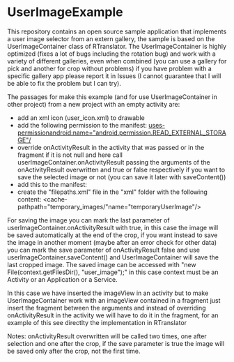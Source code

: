 # UserImageExample
This repository contains an open source sample application that implements a user image selector from an extern gallery, the sample is based on the UserImageContainer class of RTranslator.
The UserImageContainer is highly optimized (fixes a lot of bugs including the rotation bug) and work with a variety of different galleries, even when combined
(you can use a gallery for pick and another for crop without problems)
if you have problem with a specific gallery app please report it in Issues (I cannot guarantee that I will be able to fix the problem but I can try).

The passages for make this example (and for use UserImageContainer in other project) from a new project with an empty activity are:

- add an xml icon (user_icon.xml) to drawable
- add the following permission to the manifest: <uses-permissionandroid:name="android.permission.READ_EXTERNAL_STORAGE"/>
- override onActivityResult in the activity that was passed or in the fragment if it is not null and here call userImageContainer.onActivityResult passing the arguments
of the onActivityResult overwritten and true or false respectively if you want to save the selected image or not (you can save it later with saveContent())
- add this to the manifest:
	<provider
		android:name="androidx.core.content.FileProvider"
		android:authorities="nie.translator.userimage.fileprovider"
		android:exported="false"
		android:grantUriPermissions="true">
		<meta-data
			android:name="android.support.FILE_PROVIDER_PATHS"
			android:resource="@xml/filepaths"/>
	</provider>
- create the "filepaths.xml" file in the "xml" folder with the following content:
	<paths>
		<cache-pathpath="temporary_images/"name="temporaryUserImage"/>
	</paths>


For saving the image you can mark the last parameter of userImageContainer.onActivityResult with true, in this case the image will be saved automatically at the end of the crop, 
if you want instead to save the image in another moment (maybe after an error check for other data) you can mark the save parameter of onActivityResult false and use
userImageContainer.saveContent() and UserImageContainer will save the last cropped image.
The saved image can be accessed with "new File(context.getFilesDir(), "user_image");" in this case context must be an Activity or an Application or a Service.

In this case we have inserted the imageView in an activity but to make UserImageContainer work with an imageView contained in a fragment just insert the fragment 
between the arguments and instead of overriding onActivityResult in the activity we will have to do it in the fragment, for an example of this see directlty the
implementation in RTranslator 

Notes: onActivityResult overwritten will be called two times, one after selection and one after the crop, if the save parameter is true the image will be saved only after
the crop, not the first time.
